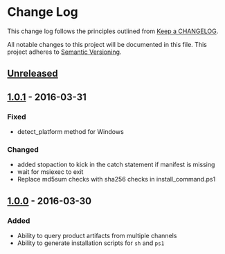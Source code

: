 # Change Log
This change log follows the principles
outlined from [Keep a CHANGELOG](http://keepachangelog.com/).

All notable changes to this project will be documented in this file.
This project adheres to [Semantic Versioning](http://semver.org/).

## [Unreleased]

## [1.0.1] - 2016-03-31
### Fixed
- detect_platform method for Windows

### Changed
- added stopaction to kick in the catch statement if manifest is missing
- wait for msiexec to exit
- Replace md5sum checks with sha256 checks in install_command.ps1

## [1.0.0] - 2016-03-30
### Added
- Ability to query product artifacts from multiple channels
- Ability to generate installation scripts for `sh` and `ps1`

[Unreleased]: https://github.com/chef/mixlib-install/compare/v1.0.1...HEAD
[1.0.1]: https://github.com/chef/mixlib-install/compare/v1.0.0...v1.0.1
[1.0.0]: https://github.com/chef/mixlib-install/compare/v0.7.1...v1.0.0
